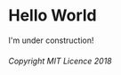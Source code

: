<!DOCTYPE html>
<head>
	<link rel="stylesheet" href="style.css">
</head>
<html>
    <body>
        <h1>Hello World</h1>
        <p>I'm under construction!</p>
        <h6>Copyright MIT Licence 2018</h6>
    </body>
</html>
